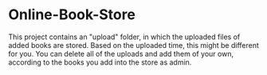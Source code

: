 # Online-Book-Store
This project contains an "upload" folder, in which the uploaded files of added books are stored. Based on the uploaded time, this might be
different for you.
You can delete all of the uploads and add them of your own, according to the books you add into the store as admin.
